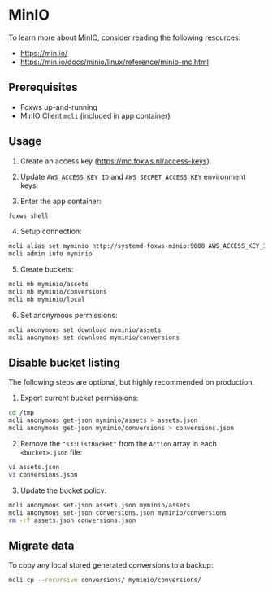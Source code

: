 # MinIO

To learn more about MinIO, consider reading the following resources:

- <https://min.io/>
- <https://min.io/docs/minio/linux/reference/minio-mc.html>

## Prerequisites

- Foxws up-and-running
- MinIO Client `mcli` (included in app container)

## Usage

1. Create an access key (<https://mc.foxws.nl/access-keys>).

2. Update `AWS_ACCESS_KEY_ID` and `AWS_SECRET_ACCESS_KEY` environment keys.

3. Enter the app container:

```bash
foxws shell
```

4. Setup connection:

```bash
mcli alias set myminio http://systemd-foxws-minio:9000 AWS_ACCESS_KEY_ID
mcli admin info myminio
```

5. Create buckets:

```bash
mcli mb myminio/assets
mcli mb myminio/conversions
mcli mb myminio/local
```

6. Set anonymous permissions:

```bash
mcli anonymous set download myminio/assets
mcli anonymous set download myminio/conversions
```

## Disable bucket listing

The following steps are optional, but highly recommended on production.

1. Export current bucket permissions:

```bash
cd /tmp
mcli anonymous get-json myminio/assets > assets.json
mcli anonymous get-json myminio/conversions > conversions.json
```

2. Remove the `"s3:ListBucket"` from the `Action` array in each `<bucket>.json` file:

```bash
vi assets.json
vi conversions.json
```

3. Update the bucket policy:

```bash
mcli anonymous set-json assets.json myminio/assets
mcli anonymous set-json conversions.json myminio/conversions
rm -rf assets.json conversions.json
```

## Migrate data

To copy any local stored generated conversions to a backup:

```bash
mcli cp --recursive conversions/ myminio/conversions/
```
